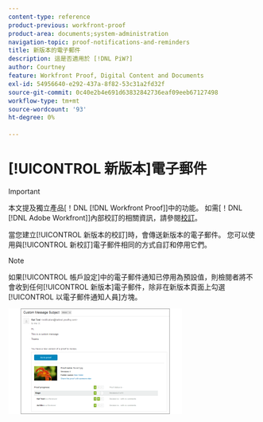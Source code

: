```yaml
---
content-type: reference
product-previous: workfront-proof
product-area: documents;system-administration
navigation-topic: proof-notifications-and-reminders
title: 新版本的電子郵件
description: 這是否適用於 [!DNL PiW?]
author: Courtney
feature: Workfront Proof, Digital Content and Documents
exl-id: 54956640-e292-437a-8f82-53c31a2fd32f
source-git-commit: 0c40e2b4e691d63832842736eaf09eeb67127498
workflow-type: tm+mt
source-wordcount: '93'
ht-degree: 0%

---
```


# [!UICONTROL 新版本]電子郵件

>[!IMPORTANT]
>
>本文提及獨立產品[！DNL [!DNL Workfront Proof]]中的功能。 如需[！DNL [!DNL Adobe Workfront]]內部校訂的相關資訊，請參閱[校訂](../../../review-and-approve-work/proofing/proofing.md)。

<!--
<p style="color: #ff1493;" data-mc-conditions="QuicksilverOrClassic.Draft mode">Does this apply to PiW?</p>
-->

當您建立[!UICONTROL 新版本的校訂]時，會傳送新版本的電子郵件。 您可以使用與[!UICONTROL 新校訂]電子郵件相同的方式自訂和停用它們。

>[!NOTE]
>
>如果[!UICONTROL 帳戶設定]中的電子郵件通知已停用為預設值，則檢閱者將不會收到任何[!UICONTROL 新版本]電子郵件，除非在新版本頁面上勾選[!UICONTROL 以電子郵件通知人員]方塊。

![New_Version_Email.png](assets/new-version-email-350x212.png)
